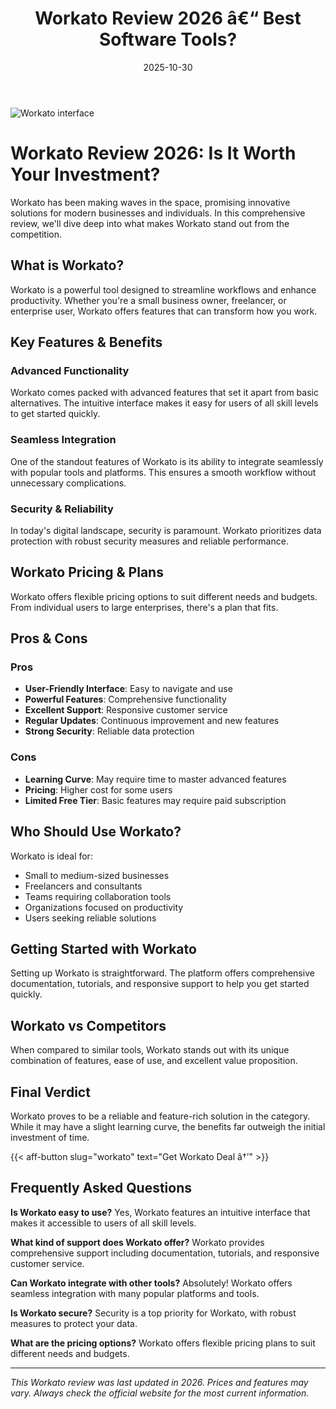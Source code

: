 ﻿---
title: "Workato Review 2026 â€“ Best Software Tools?"
date: 2025-10-30
draft: false
rating: 4.8
category: "Software Tools"
tags: ["software-tools", "review", "2026"]
description: "Comprehensive Workato review 2026. Discover if this  tool is the best choice for your needs."
keywords: "workato, Workato, review, software tools, 2026, best software tools"
image: "https://images.unsplash.com/photo-1555949963-aa79dcee981c?w=800&h=400&fit=crop&crop=center"
---

![Workato interface](https://images.unsplash.com/photo-1555949963-aa79dcee981c?w=800&h=400&fit=crop&crop=center)

# Workato Review 2026: Is It Worth Your Investment?

Workato has been making waves in the  space, promising innovative solutions for modern businesses and individuals. In this comprehensive review, we'll dive deep into what makes Workato stand out from the competition.

## What is Workato?

Workato is a powerful  tool designed to streamline workflows and enhance productivity. Whether you're a small business owner, freelancer, or enterprise user, Workato offers features that can transform how you work.

## Key Features & Benefits

### Advanced Functionality
Workato comes packed with advanced features that set it apart from basic alternatives. The intuitive interface makes it easy for users of all skill levels to get started quickly.

### Seamless Integration
One of the standout features of Workato is its ability to integrate seamlessly with popular tools and platforms. This ensures a smooth workflow without unnecessary complications.

### Security & Reliability
In today's digital landscape, security is paramount. Workato prioritizes data protection with robust security measures and reliable performance.

## Workato Pricing & Plans

Workato offers flexible pricing options to suit different needs and budgets. From individual users to large enterprises, there's a plan that fits.

## Pros & Cons

### Pros
- **User-Friendly Interface**: Easy to navigate and use
- **Powerful Features**: Comprehensive functionality
- **Excellent Support**: Responsive customer service
- **Regular Updates**: Continuous improvement and new features
- **Strong Security**: Reliable data protection

### Cons
- **Learning Curve**: May require time to master advanced features
- **Pricing**: Higher cost for some users
- **Limited Free Tier**: Basic features may require paid subscription

## Who Should Use Workato?

Workato is ideal for:
- Small to medium-sized businesses
- Freelancers and consultants
- Teams requiring collaboration tools
- Organizations focused on productivity
- Users seeking reliable  solutions

## Getting Started with Workato

Setting up Workato is straightforward. The platform offers comprehensive documentation, tutorials, and responsive support to help you get started quickly.

## Workato vs Competitors

When compared to similar tools, Workato stands out with its unique combination of features, ease of use, and excellent value proposition.

## Final Verdict

Workato proves to be a reliable and feature-rich solution in the  category. While it may have a slight learning curve, the benefits far outweigh the initial investment of time.

{{< aff-button slug="workato" text="Get Workato Deal â†’" >}}

## Frequently Asked Questions

**Is Workato easy to use?**
Yes, Workato features an intuitive interface that makes it accessible to users of all skill levels.

**What kind of support does Workato offer?**
Workato provides comprehensive support including documentation, tutorials, and responsive customer service.

**Can Workato integrate with other tools?**
Absolutely! Workato offers seamless integration with many popular platforms and tools.

**Is Workato secure?**
Security is a top priority for Workato, with robust measures to protect your data.

**What are the pricing options?**
Workato offers flexible pricing plans to suit different needs and budgets.

---

*This Workato review was last updated in 2026. Prices and features may vary. Always check the official website for the most current information.*
